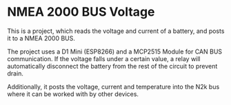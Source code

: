 # NMEA 2000 BUS Voltage

This is a project, which reads the voltage and current of a battery, and posts it to a NMEA 2000 BUS.

The project uses a D1 Mini (ESP8266) and a MCP2515 Module for CAN BUS communication. If the voltage falls under a certain value, a relay will automatically disconnect the battery from the rest of the circuit to prevent drain. 

Additionally, it posts the voltage, current and temperature into the N2k bus where it can be worked with by other devices.
